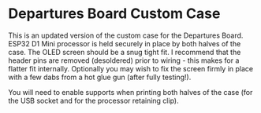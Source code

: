 # Departures Board Custom Case

This is an updated version of the custom case for the Departures Board. ESP32 D1 Mini processor is held securely in place by both halves of the case. The OLED screen should be a snug tight fit. I recommend that the header pins are removed (desoldered) prior to wiring - this makes for a flatter fit internally. Optionally you may wish to fix the screen firmly in place with a few dabs from a hot glue gun (after fully testing!).

You will need to enable supports when printing both halves of the case (for the USB socket and for the processor retaining clip).
